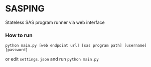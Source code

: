 # SASPING

Stateless SAS program runner via web interface

### How to run

`python main.py [web endpoint url] [sas program path] [username] [password]`

or edit `settings.json` and run `python main.py`
